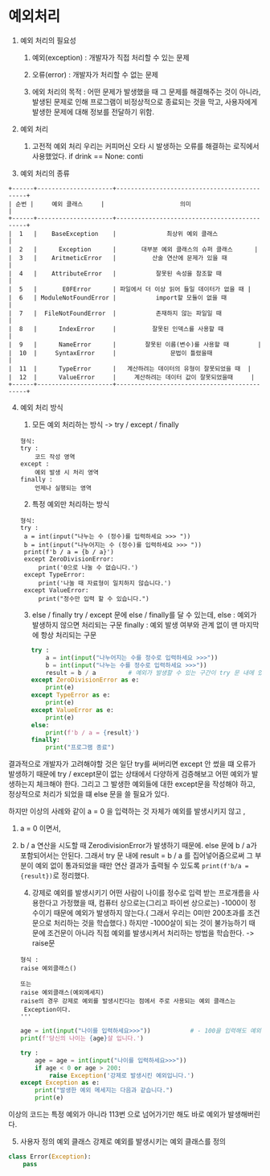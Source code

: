 # 예외처리

1. 예외 처리의 필요성
    1) 예외(exception) : 개발자가 직접 처리할 수 있는 문제
    2) 오류(error) : 개발자가 처리할 수 없는 문제

    3) 에외 처리의 목적 :
        어떤 문제가 발생했을 때 그 문제를 해결해주는 것이 아니라, 발생된 문제로 인해
        프로그램이 비정상적으로 종료되는 것을 막고, 사용자에게 발생한 문제에 대해 정보를 전달하기 위함.

2. 예외 처리
    1) 고전적 예외 처리
    우리는 커피머신 오타 시 발생하는 오류를 해결하는 로직에서 사용했었다.
if drink == None:
    conti
3. 예외 처리의 종류

```
+------+---------------------+---------------------------------------------+
| 순번 |     예외 클래스     |                     의미                    |
+------+---------------------+---------------------------------------------+
|  1   |    BaseException    |              최상위 예외 클래스             |
|  2   |      Exception      |       대부분 예외 클래스의 슈퍼 클래스      |
|  3   |    AritmeticError   |          산술 연산에 문제가 있을 때         |
|  4   |    AttributeError   |           잘못된 속성을 참조할 때           |
|  5   |       E0FError      | 파일에서 더 이상 읽어 들일 데이터가 없을 때 |
|  6   | ModuleNotFoundError |           import할 모듈이 없을 때           |
|  7   |  FileNotFoundError  |           존재하지 않는 파일일 때           |
|  8   |      IndexError     |          잘못된 인덱스를 사용할 때          |
|  9   |      NameError      |        잘못된 이름(변수)를 사용할 때        |
|  10  |     SyntaxError     |               문법이 틀렸을때               |
|  11  |      TypeError      |   계산하려는 데이터의 유형이 잘못되었을 때  |
|  12  |      ValueError     |     계산하려는 데이터 값이 잘못되었을때     |
+------+---------------------+---------------------------------------------+
```
4. 예외 처리 방식
   1. 모든 예외 처리하는 방식 -> try / except / finally
    ```
    형식:
    try :
        코드 작성 영역
    except : 
        예외 발생 시 처리 영역
    finally :
        언제나 실행되는 영역
    ```
   2. 특정 예외만 처리하는 방식
   ```
   형식:
   try :
    a = int(input("나누는 수 (정수)를 입력하세요 >>> "))
    b = int(input("나누어지는 수 (정수)를 입력하세요 >>> "))
    print(f'b / a = {b / a}')
    except ZeroDivisionError:
        print('0으로 나눌 수 없습니다.')
    except TypeError:
        print('나눌 때 자료형이 일치하지 않습니다.')
    except ValueError:
        print("정수만 입력 할 수 있습니다.")
   ```

   3. else / finally
   try / except 문에 else / finally를 달 수 있는데,
   else : 예외가 발생하지 않으면 처리되는 구문
   finally : 예외 발생 여부와 관계 없이 맨 마지막에 항상 처리되는 구문
    ```python
       try :
           a = int(input("나누어지는 수를 정수로 입력하세요 >>>"))
           b = int(input("나누는 수를 정수로 입력하세요 >>>"))
           result = b / a         # 예외가 발생할 수 있는 구간이 try 문 내에 있어야만 한다.
       except ZeroDivisionError as e:
           print(e)
       except TypeError as e:
           print(e)
       except ValueError as e:
           print(e)
       else:
           print(f'b / a = {result}')
       finally:
           print("프로그램 종료")
    ```
결과적으로 개발자가 고려해야할 것은 일단 try를 써버리면 except 안 썼을 떄 오류가 발생하기 때문에 try / except문이 없는 상태에서 다양하게 검증해보고 어떤 예외가 발생하는지 체크해야 한다.
그리고 그 발생한 예외들에 대한 except문을 작성해야 하고, 정상적으로 처리가 되었을 떄 else 문을 쓸 필요가 있다.

하지만 이상의 사례와 같이 a = 0 을 입력하는 것 자체가 예외를 발생시키지 않고 ,
1. a = 0 이면서,
2. b / a 연산을 시도할 때 ZerodivisionError가 발생하기 때문에.
else 문에 b / a가 포함되어서는 안된다.
그래서 try 문 내에 result = b / a 를 집어넣어줌으로써 그 부분이 예외 없이 통과되었을 때만
연산 결과가 출력될 수 있도록 `print(f'b/a = {result})`로 정리했다.   
    
    4. 강제로 예외를 발생시키기
    어떤 사람이 나이를 정수로 입력 받는 프로개름을 사용한다고 가정했을 때,
    컴퓨터 상으로는(그리고 파이썬 상으로는) -1000이 정수이기 때문에 예외가 발생하지 않는다.( 그래서 우리는 0미만 200초과를 조건문으로 처리하는 것을 학습했다.)
    하지만 -1000살이 되는 것이 불가능하기 때문에 조건문이 아니라 직접 예외를 발생시켜서 처리하는 방법을 학습한다. -> raise문
    ```
    형식 :
    raise 예외클래스()
    
    또는
    raise 예외클래스(예외메세지)
    raise의 경우 강제로 예외를 발생시킨다는 점에서 주로 사용되는 예외 클래스는
     Exception이다.
    '''  
   ```
    ```python
    age = int(input("나이를 입력하세요>>>"))           # - 100을 입력해도 예외가 발생되지 않는다.
    print(f'당신의 나이는 {age}살 입니다.')
    
    try :
        age = age = int(input("나이를 입력하세요>>>"))
        if age < 0 or age > 200:
            raise Exception('강제로 발생시킨 예외입니다.')
    except Exception as e:
        print("발생한 예외 메세지는 다음과 같습니다.")
        print(e)
    
    
    ```
이상의 코드는 특정 예외가 아니라 113번 으로 넘어가기만 해도 바로 예외가 발생해버린다.

   5. 사용자 정의 예외 클래스
   강제로 예외를 발생시키는 예외 클래스를 정의
```python
class Error(Exception):
    pass
```

